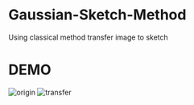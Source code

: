# Gaussian-Sketch-Method
Using classical method transfer image to sketch

# DEMO
![origin](https://github.com/liuliuOD/Gaussian-Sketch-Method/blob/master/imgs/origin.jpg)
![transfer](https://github.com/liuliuOD/Gaussian-Sketch-Method/blob/master/imgs/sketch.jpg)
